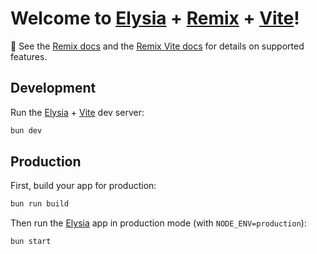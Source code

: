 # Welcome to [Elysia](https://elysiajs.com) + [Remix](https://remix.run) + [Vite](https://vitejs.dev/)!

📖 See the [Remix docs](https://remix.run/docs) and the [Remix Vite docs](https://remix.run/docs/en/main/future/vite) for details on supported features.

## Development

Run the [Elysia](https://elysiajs.com) + [Vite](https://vitejs.dev/) dev server:

```sh
bun dev
```

## Production

First, build your app for production:

```sh
bun run build
```

Then run the [Elysia](https://elysiajs.com) app in production mode (with `NODE_ENV=production`):

```sh
bun start
```
